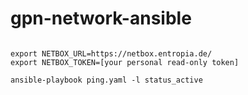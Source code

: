 # gpn-network-ansible

```shell

export NETBOX_URL=https://netbox.entropia.de/
export NETBOX_TOKEN=[your personal read-only token]

ansible-playbook ping.yaml -l status_active

```
